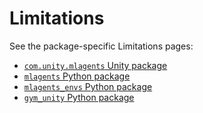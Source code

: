 # Limitations

See the package-specific Limitations pages:

- [`com.unity.mlagents` Unity package](../com.unity.ml-agents/Documentation~/com.unity.ml-agents.md#known-limitations)
- [`mlagents` Python package](../ml-agents/README.md#limitations)
- [`mlagents_envs` Python package](../ml-agents-envs/README.md#limitations)
- [`gym_unity` Python package](../ml-agents-envs/GYM_README.md#limitations)
